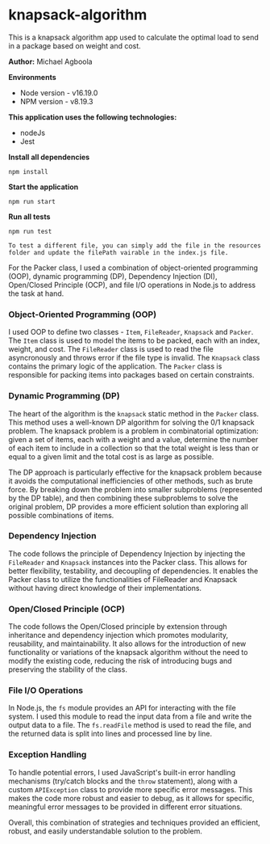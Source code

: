 # knapsack-algorithm

This is a knapsack algorithm app used to calculate the optimal load to send in a package based on weight and cost.

**Author:** Michael Agboola

**Environments**

- Node version - v16.19.0
- NPM version - v8.19.3

**This application uses the following technologies:**

* nodeJs
* Jest

**Install all dependencies**

```
npm install
```

**Start the application**

```
npm run start
```

**Run all tests**

```
npm run test
```

`
  To test a different file, you can simply add the file in the resources folder and update the filePath vairable in the index.js file.
`

For the Packer class, I used a combination of object-oriented programming (OOP), dynamic programming (DP), Dependency Injection (DI), Open/Closed Principle (OCP), and file I/O operations in Node.js to address the task at hand.

### Object-Oriented Programming (OOP)

I used OOP to define two classes - `Item`, `FileReader`, `Knapsack` and `Packer`. The `Item` class is used to model the items to be packed, each with an index, weight, and cost. The `FileReader` class is used to read the file asyncronously and throws error if the file type is invalid.  The `Knapsack` class contains the primary logic of the application. The `Packer` class  is responsible for packing items into packages based on certain constraints.

### Dynamic Programming (DP)

The heart of the algorithm is the `knapsack` static method in the `Packer` class. This method uses a well-known DP algorithm for solving the 0/1 knapsack problem. The knapsack problem is a problem in combinatorial optimization: given a set of items, each with a weight and a value, determine the number of each item to include in a collection so that the total weight is less than or equal to a given limit and the total cost is as large as possible.

The DP approach is particularly effective for the knapsack problem because it avoids the computational inefficiencies of other methods, such as brute force. By breaking down the problem into smaller subproblems (represented by the DP table), and then combining these subproblems to solve the original problem, DP provides a more efficient solution than exploring all possible combinations of items.

### Dependency Injection

The code follows the principle of Dependency Injection by injecting the `FileReader` and `Knapsack` instances into the Packer class. This allows for better flexibility, testability, and decoupling of dependencies. It enables the Packer class to utilize the functionalities of FileReader and Knapsack without having direct knowledge of their implementations.

### Open/Closed Principle (OCP)

The code follows the Open/Closed principle by extension through inheritance and dependency injection which promotes modularity, reusability, and maintainability. It also allows for the introduction of new functionality or variations of the knapsack algorithm without the need to modify the existing code, reducing the risk of introducing bugs and preserving the stability of the class.

### File I/O Operations

In Node.js, the `fs` module provides an API for interacting with the file system. I used this module to read the input data from a file and write the output data to a file. The `fs.readFile` method is used to read the file, and the returned data is split into lines and processed line by line.

### Exception Handling

To handle potential errors, I used JavaScript's built-in error handling mechanisms (try/catch blocks and the `throw` statement), along with a custom `APIException` class to provide more specific error messages. This makes the code more robust and easier to debug, as it allows for specific, meaningful error messages to be provided in different error situations.

Overall, this combination of strategies and techniques provided an efficient, robust, and easily understandable solution to the problem.